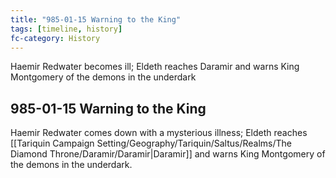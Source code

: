```yaml
---
title: "985-01-15 Warning to the King"
tags: [timeline, history]
fc-category: History
---
```

<span class='ob-timelines'
	data-date='985-01-15-00'
	data-title='History'
	data-class='orange'> Haemir Redwater becomes ill; Eldeth reaches Daramir and warns King Montgomery of the demons in the underdark </span>
## 985-01-15 Warning to the King
Haemir Redwater comes down with a mysterious illness; Eldeth reaches [[Tariquin Campaign Setting/Geography/Tariquin/Saltus/Realms/The Diamond Throne/Daramir/Daramir|Daramir]] and warns King Montgomery of the demons in the underdark.

